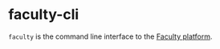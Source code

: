 # faculty-cli

`faculty` is the command line interface to the [Faculty platform](https://faculty.ai/products-services/platform/).
